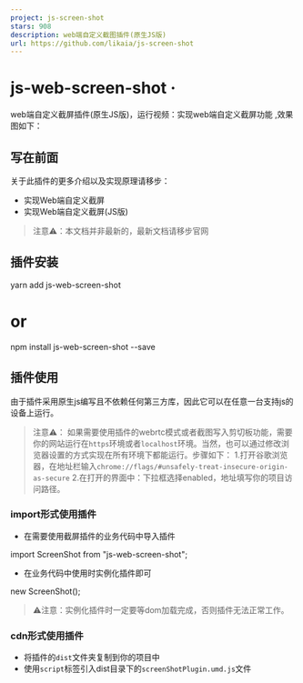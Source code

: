 ```yaml
---
project: js-screen-shot
stars: 908
description: web端自定义截图插件(原生JS版)
url: https://github.com/likaia/js-screen-shot
---
```


js-web-screen-shot ·
====================

web端自定义截屏插件(原生JS版)，运行视频：实现web端自定义截屏功能 ,效果图如下：

写在前面
----

关于此插件的更多介绍以及实现原理请移步：

-   实现Web端自定义截屏
-   实现Web端自定义截屏(JS版)

> 注意⚠️：本文档并非最新的，最新文档请移步官网

插件安装
----

yarn add js-web-screen-shot

# or

npm install js-web-screen-shot --save

插件使用
----

由于插件采用原生js编写且不依赖任何第三方库，因此它可以在任意一台支持js的设备上运行。

> 注意⚠️： 如果需要使用插件的webrtc模式或者截图写入剪切板功能，需要你的网站运行在`https`环境或者`localhost`环境。当然，也可以通过修改浏览器设置的方式实现在所有环境下都能运行。步骤如下： 1.打开谷歌浏览器，在地址栏输入`chrome://flags/#unsafely-treat-insecure-origin-as-secure` 2.在打开的界面中：下拉框选择enabled，地址填写你的项目访问路径。

### import形式使用插件

-   在需要使用截屏插件的业务代码中导入插件

import ScreenShot from "js-web-screen-shot";

-   在业务代码中使用时实例化插件即可

new ScreenShot();

> ⚠️注意：实例化插件时一定要等dom加载完成，否则插件无法正常工作。

### cdn形式使用插件

-   将插件的`dist`文件夹复制到你的项目中
-   使用`script`标签引入dist目录下的`screenShotPlugin.umd.js`文件

<script src\="./screenShotPlugin.umd.js"\></script\>

-   在业务代码中使用时实例化插件即可

    // 截图确认按钮回调函数
    const callback \= ({base64, cutInfo})\=>{
      console.log(base64, cutInfo);
    }
    // 截图取消时的回调函数
    const closeFn \= ()\=>{
      console.log("截图窗口关闭");
    }
    new screenShotPlugin({enableWebRtc: true, completeCallback: callback,closeCallback: closeFn});

> ⚠️注意：实例化插件时一定要等dom加载完成，否则插件无法正常工作。

### electron环境下使用插件

由于electron环境下无法直接调用webrtc来获取屏幕流，因此需要调用者自己稍作处理，具体做法如下所示：

-   直接获取设备的窗口，主线程发送一个IPC消息handle

// electron主线程
import { desktopCapturer, webContents } from "electron";

// 修复electron18.0.0-beta.5 之后版本的BUG: 无法获取当前程序页面视频流
const selfWindws \= async () \=>
        await Promise.all(
                webContents
                        .getAllWebContents()
                        .filter(item \=> {
                          const win \= BrowserWindow.fromWebContents(item);
                          return win && win.isVisible();
                        })
                        .map(async item \=> {
                          const win \= BrowserWindow.fromWebContents(item);
                          const thumbnail \= await win?.capturePage();
                          // 当程序窗口打开DevTool的时候  也会计入
                          return {
                            name:
                                    win?.getTitle() + (item.devToolsWebContents \=== null ? "" : "-dev"), // 给dev窗口加上后缀
                            id: win?.getMediaSourceId(),
                            thumbnail,
                            display\_id: "",
                            appIcon: null
                          };
                        })
        );

// 获取设备窗口信息
ipcMain.handle("IPC消息名称", async (\_event, \_args) \=> {
  return \[
    ...(await desktopCapturer.getSources({ types: \["window", "screen"\] })),
    ...(await selfWindws())
  \];
});

-   渲染线程(前端)发送消息封装处理(相应写法自己调整)

// xxx.ts
export const getDesktopCapturerSource \= async () \=> {
  return await window.electron.ipcRenderer.invoke<Electron.DesktopCapturerSource\[\]\>("IPC消息名称", \[\]);
}

-   获取指定窗口的媒体流

// yyy.ts
export function getInitStream(source: any): Promise<MediaStream | null\> {
    return new Promise((resolve, \_reject) \=> {
        // 获取指定窗口的媒体流
        // 此处遵循的是webRTC的接口类型  暂时TS类型没有支持  只能断言成any
        (navigator.mediaDevices as any).getUserMedia({
            audio: false,
            video: {
                mandatory: {
                    chromeMediaSource: 'desktop',
                    chromeMediaSourceId: source.id
                },
            }
        }).then((stream: MediaStream) \=> {
            resolve(stream);
        }).catch((error: any) \=> {
            console.log(error);
            resolve(null);
        })
    });
}

-   前端调用设备窗口信息

import { getDesktopCapturerSource } from "xxx.ts";
import { getInitStream } from "yyy.ts";
import ScreenShot from "js-web-screen-shot";

export const doScreenShot \= async ()\=>{
  // 下面这两块自己考虑  
  const sources \= await getDesktopCapturerSource(); // 这里返回的是设备上的所有窗口信息
  // 这里可以对\`sources\`数组下面id进行判断  找到当前的electron窗口  这里为了简单直接拿了第一个
  const stream \= await getInitStream(sources\[0\]);

  new ScreenShot({
    enableWebRtc: true, // 启用webrtc
    screenFlow: stream!, // 传入屏幕流数据
    level: 999,
  });
}

> 感谢 @Vanisper 提供的在electron环境下使用本插件的兼容思路。

### 使用electron编写Mac软件。

由于Mac上面有一个系统的标题栏，所以当我们的app在全屏的时候，工具栏会被Mac的标题栏给覆盖掉。如下图。

需要添加一个参数

  screenShotIns \= new ScreenShot({
    menuBarHeight: 22,  # Mac系统标题栏默认的高度
  })

因为Mac os没有一个API可以获取到系统标题栏的高度。所以这里给几个建议值。【**可以根据项目的实际情况进行微调**】

场景

菜单栏高度（逻辑像素）

说明

普通分辨率非 Retina 显示器

22pt

最常见的标准高度

Retina 显示器

22pt（实际像素是 44px）

Retina 显示器下缩放倍率为 2，视觉尺寸不变但像素是两倍

开启「放大」/ 缩放显示（HiDPI 模式）

24pt+

使用「放大文本」或非原生分辨率时，系统会调整菜单栏高度

刘海屏 MacBook（如 M1/M2 Pro）

24pt+

刘海下菜单栏实际显示区域变高以避开摄像头（比如 macOS Monterey 开始）

Accessibility 启用大字号

24pt+

系统辅助功能或调整字体大小设置可能使菜单栏高度增加

### electron示例代码

如果你看完上个章节的使用方法，依然不是很理解的话，这里准备了一份在electron环境下使用本插件的demo，请移步electron-js-web-screen-shot-demo。

### 兼容移动端

插件对触屏设备做了兼容处理，如果你是pc端的触屏设备可以支持webrtc模式，如果是移动端那么就只能使用html2canvas模式。

import ScreenShot from "js-web-screen-shot";

const config \= {
    enableWebRtc: false
};
const screenShotHandler \= new ScreenShot(config);

<!DOCTYPE html\>
<html lang\="zh-CN"\>
<head\>
<!--禁止移动端浏览器的缩放-->
<meta name\="viewport" content\="user-scalable=no"\>
</head\>
<body\>
/body\>
</html\>

> 注意：在移动端使用时，需要在head标签里禁止浏览器的缩放行为，否则就会出现在使用撤销功能时，多次双击造成界面放大问题。

### Vue项目下使用乱码问题

当你vue项目中使用h2c模式进行截图时，画布左上角可能会出现一些奇怪的字符，这是由于`noscript`标签导致的，将其删除即可。

### 参数说明

截图插件有一个可选参数，它接受一个对象，对象每个key的作用如下:

-   `enableWebRtc` 是否启用webrtc，值为`boolean`类型，值为`false`则使用`html2canvas`来截图
-   `screenFlow` 设备提供的屏幕流数据(用于electron环境下自己传入的视频流数据)，需要将**enableWebRtc**属性设为`true`
-   `completeCallback` 截图完成回调函数，值为`Function`类型，最右侧的对号图标点击后会将图片的base64地址与裁剪信息回传给你定义的函数，如果不传的话则会将这些数据放到`sessionStorage`中，你可以通过下述方式拿到他：

sessionStorage.getItem("screenShotImg");

-   `closeCallback` 截图关闭回调函数，值为`Function`类型。
-   `triggerCallback` 截图响应回调函数，值为`Function`类型，使用html2canvas截屏时，页面图片过多时响应会较慢；使用webrtc截屏时用户点了分享，该函数为响应完成后触发的事件。回调函数返回一个对象，类型为: `{code: number,msg: string, displaySurface: string | null,displayLabel: string | null}`，code为0时代表截图加载完成，displaySurface返回的的是当前选择的窗口类型，displayLabel返回的是当前选择的标签页标识，浏览器不支持时此值为null。
-   `cancelCallback` 取消分享回到函数，值为`Function`类型，使用webrtc模式截屏时，用户点了取消或者浏览器不支持时所触发的事件。回调函数返回一个对象，类型为：`{code: number,msg: string, errorInfo: string}`，code为-1时代表用户未授权或者浏览器不支持webrtc。
-   `saveCallback` 保存截图回调函数，值为`Function`类型。回调函数中返回两个参数：
    -   `code` 状态码，number类型，为0时代表保存成功
    -   `msg` 消息码，string类型。
-   `level` 截图容器层级，值为number类型。
-   `cutBoxBdColor` 裁剪区域边框像素点颜色，值为string类型。
-   `maxUndoNum` 最大可撤销次数, 值为number类型
-   `canvasWidth` 画布宽度，值为number类型，必须与高度一起设置，单独设置无效。
-   `canvasHeight` 画布高度，值为number类型，必须与宽度一起设置，单独设置无效。
-   `position` 截图容器位置，值为`{left?: number, top?: number}`类型
-   `clickCutFullScreen` 单击截全屏启用状态,值为`boolean`类型， 默认为`false`
-   `hiddenToolIco` 需要隐藏的截图工具栏图标，值为`Object`类型，默认为`{}`。传你需要隐藏的图标名称，将值设为`true`即可，除关闭图标外，其他图标均可隐藏。可隐藏的key如下所示：
    -   `square` 矩形绘制
    -   `round` 圆形绘制
    -   `rightTop` 箭头绘制
    -   `brush` 涂鸦
    -   `mosaicPen`马赛克工具
    -   `text` 文本工具
    -   `separateLine` 分割线
    -   `save` 下载图片
    -   `undo` 撤销工具
    -   `confirm` 保存图片
-   `showScreenData` 截图组件加载完毕后，是否显示截图内容至canvas画布内，值为`boolean`类型，默认为`false`。
-   `customRightClickEvent` 自定义容器的右键点击事件，值为`Object`类型，接受2个参数：
    -   `state` 是否拦截右键点击，值为boolean类型，默认为`false`。
    -   `handleFn` 拦截后的事件处理函数，该属性为可选项，如果不传，默认行为是销毁组件。
-   `imgSrc` 截图内容，如果你已经通过其他方式获取到了屏幕内容（例如`electron`环境），那么可以将获取到的内容传入，此时插件将使用你传进来的图片，值为`string`类型（可以为图片`url`地址或者`base64`），默认为`null`。
-   `loadCrossImg` 是否加载跨域图片，值为`boolean`类型，默认为`false`。
-   `proxyUrl` 代理服务器地址，值为`string`类型，默认为""
-   `screenShotDom` 需要进行截图的容器，值为`HTMLElement`类型，默认使用的是`body`。
-   `useRatioArrow` 是否使用等比例箭头, 默认为false(递增变粗的箭头)。
-   `imgAutoFit` 是否开启图片自适应, 默认为false。如果自定义了截图内容，浏览器的缩放比例不为100%时，可以设置此参数来修复图片与蒙板大小不一致的问题。
-   `cropBoxInfo` 初始裁剪框，值为`{ x: number; y: number; w: number; h: number }`类型，默认不加载。
-   `wrcReplyTime` webrtc模式捕捉屏幕时的响应时间，值为`number`类型，默认为500ms。
-   `wrcImgPosition` webrtc模式下是否需要对图像进行裁剪，值为`{ x: number; y: number; w: number; h: number }`类型，默认为不裁剪。
-   `noScroll` 截图容器是否可滚动，值为`boolean`类型，默认为`true`。
-   `maskColor` 蒙层颜色，值为`{ r: number; g: number; b: number; a: number }`类型,默认为:`{ r: 0; g: 0; b: 0; a: 0.6 }`
-   `toolPosition` 工具栏展示位置，值为`string`类型，默认为居中展示，提供三个选项：
    -   `left` 左对齐于裁剪框
    -   `center` 居中对齐于裁剪框
    -   `right` 右对齐于裁剪框
-   `writeBase64` 是否将截图内容写入剪切板，值为`boolean`类型，默认为`true`
-   `wrcWindowMode` 是否启用窗口截图模式，值为`boolean`类型，默认为`false`，即当前标签页截图。如果标签页截图的内容有滚动条或者底部有空缺，可以考虑启用此模式。
-   `hiddenScrollBar` 是否隐藏滚动条，用webrtc模式截图时chrome 112版本的浏览器在部分系统下会挤压出现滚动条，如果出现你可以尝试通过此参数来进行修复。值为`Object`类型，有4个属性：
    -   `state: boolean`; 启用状态, 默认为`false`
    -   `fillState?: boolean`; 填充状态，默认为`false`
    -   `color?: string`; 填充层颜色，滚动条隐藏后可能会出现空缺，需要进行填充，默认填充色为黑色。
    -   `fillWidth?: number`; 填充层宽度，默认为截图容器的宽度
    -   `fillHeight?: number`; 填充层高度，默认为空缺区域的高度

> 使用当前标签页进行截图相对而言用户体验是最好的，但是因为`chrome 112`版本的bug会造成页面内容挤压导致截取到的内容不完整，因此只能采用其他方案来解决此问题了。`wrcWindowMode`和`hiddenScrollBar`都可以解决这个问题。
> 
> -   `wrcWindowMode`方案会更完美些，但是用户授权时会出现其他的应用程序选项，用户体验会差一些
> -   `hiddenScrollBar`方案还是采用标签页截图，但是会造成内容挤压，底部出现空白。
> 
> 两种方案的优点与缺点讲完了，最好的办法还是希望`chrome`能在之后的版本更新中修复此问题。

> 上述类型中的`?:`为ts中的可选类型，意思为：这个key是可选的，如果需要就传，不需要就不传。

> imgSrc是url时，如果图片资源跨域了，必须让图片服务器允许跨域才能正常加载。同样的loadCrossImg设置为true时，图片资源跨域了也需要让图片服务器允许跨域。

### 快捷键监听

插件容器监听了三个快捷键，如下所示：

-   `Esc`，按下键盘上的esc键时，等同于点了工具栏的关闭图标。
-   `Enter`，按下键盘上的enter键时，等同于点了截图工具栏的确认图标。
-   `Ctrl/Command + z`，按下这两个组合键时，等同于点了截图工具栏的撤销图标。

### 额外提供的API

插件暴露了一些内部变量出来，便于调用者根据自己的需求进行修改。

#### getCanvasController

该函数用于获取截图容器的DOM，返回值为`HTMLCanvasElement`类型。

示例代码：

import ScreenShot from "js-web-screen-shot";

const screenShotHandler \= new ScreenShot();
const canvasDom \= screenShotHandler.getCanvasController();

> 注意：如果截图容器尚未加载完毕，获取到的内容可能为null。

#### destroyComponents

该函数用于销毁截图容器，无返回值。

示例代码：

import ScreenShot from "js-web-screen-shot";

const screenShotHandler \= new ScreenShot();
screenShotHandler.destroyComponents()

#### completeScreenshot

该函数用于将框选区域的截图内容写入剪切版，无返回值。

该方法可以跟`cropBoxInfo`参数结合起来实现指定位置的自动截图，截图内容默认写入剪切版内，如果你想拿到截取到的base64内容可以通过`completeCallback`参数拿到，或者直接从sessionStorage中获取。

该回调函数中返回的参数格式如下所示：

-   base64
-   cutInfo 裁剪框位置参数
    -   startX
    -   startY
    -   width
    -   height

示例代码：

      const plugin \= new screenShotPlugin(
        {
          clickCutFullScreen:true,
          wrcWindowMode: true,
          cropBoxInfo:{x:350, y:20, w:300, h:300},
          completeCallback: ({base64, cutInfo}) \=> {
            console.log(base64, cutInfo);
          },
          triggerCallback:() \=> {
            // 截图组件加载完毕调用此方法来完成框选区域的截图
            plugin.completeScreenshot()
          }
        });

> 注意：此方法在1.9.9版本之后不再返回字符串类型的数据，而是返回的对象格式。

### 工具栏图标定制

如果你需要修改截图工具栏的图标，可以通过覆盖元素css类名的方式实现，插件内所有图标的css类名如下所示：

-   square 矩形绘制图标
-   round 圆型绘制图标
-   right-top 箭头绘制图标
-   brush 画笔工具
-   mosaicPen 马赛克工具
-   text 文本工具
-   save 保存
-   close 关闭
-   undo 撤销
-   confirm 确认

以`square`为例，要修改它的图标，只需要将下述代码添加进你项目代码的样式中即可。

  .square {
    background-image: url("你的图标路径") !important;
    
    &:hover {
      background-image: url("你的图标路径") !important;
    }
    
    &:active {
      background-image: url("你的图标路径") !important;
    }
 }

写在最后
----

至此，插件的所有使用方法就介绍完了，该插件的Vue3版本，请移步：vue-web-screen-shot

